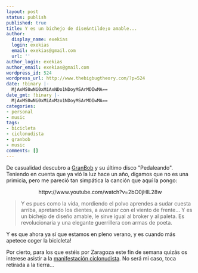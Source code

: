 ```yaml
---
layout: post
status: publish
published: true
title: Y es un bichejo de dise&ntilde;o amable...
author:
  display_name: exekias
  login: exekias
  email: exekias@gmail.com
  url: ''
author_login: exekias
author_email: exekias@gmail.com
wordpress_id: 524
wordpress_url: http://www.thebigbugtheory.com/?p=524
date: !binary |-
  MjAxMS0wNi0xMiAxNDo1NDoyMSArMDIwMA==
date_gmt: !binary |-
  MjAxMS0wNi0xMiAxMzo1NDoyMSArMDIwMA==
categories:
- personal
- music
tags:
- bicicleta
- ciclonudista
- granbob
- music
comments: []
---
```

<p>De casualidad descubro a <a href="http://www.granbob.com">GranBob</a> y su &uacute;ltimo disco "Pedaleando". Teniendo en cuenta que ya vi&oacute; la luz hace un a&ntilde;o, digamos que no es una primicia, pero me pareci&oacute; tan simp&aacute;tica la canci&oacute;n que aqu&iacute; la pongo:</p>
<p><center>httpv://www.youtube.com/watch?v=2bO0jHlL28w</center></p>
<blockquote><p>Y es pues como la vida, mordiendo el polvo aprendes a sudar cuesta arriba, apretando los dientes, a avanzar con el viento de frente... Y es un bichejo de dise&ntilde;o amable, le sirve igual al broker y al paleta. Es revolucionaria y una elegante guerrillera con armas de poeta.</blockquote></p>
<p>Y es que ahora ya s&iacute; que estamos en pleno verano, y es cuando m&aacute;s apetece coger la bicicleta!</p>
<p>Por cierto, para los que est&eacute;is por Zaragoza este fin de semana quiz&aacute;s os interese asistir a la <a href="http://www.ciclonudista.net/">manifestaci&oacute;n ciclonudista</a>. No ser&aacute; mi caso, toca retirada a la tierra...</p>
